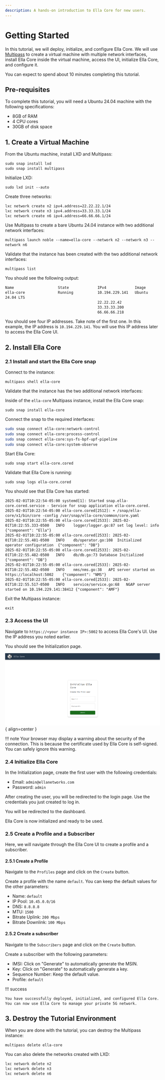 ```yaml
---
description: A hands-on introduction to Ella Core for new users.
---
```


# Getting Started

In this tutorial, we will deploy, initialize, and configure Ella Core. We will use [Multipass](https://canonical.com/multipass/docs) to create a virtual machine with multiple network interfaces, install Ella Core inside the virtual machine, access the UI, initialize Ella Core, and configure it.

You can expect to spend about 10 minutes completing this tutorial.

## Pre-requisites

To complete this tutorial, you will need a Ubuntu 24.04 machine with the following specifications:

- 8GB of RAM
- 4 CPU cores
- 30GB of disk space

## 1. Create a Virtual Machine

From the Ubuntu machine, install LXD and Multipass:

```shell
sudo snap install lxd
sudo snap install multipass
```

Initialize LXD:

```shell
sudo lxd init --auto
```

Create three networks:

```shell
lxc network create n2 ipv4.address=22.22.22.1/24
lxc network create n3 ipv4.address=33.33.33.1/24
lxc network create n6 ipv4.address=66.66.66.1/24
```

Use Multipass to create a bare Ubuntu 24.04 instance with two additional network interfaces:

```shell
multipass launch noble --name=ella-core --network n2 --network n3 --network n6
```

Validate that the instance has been created with the two additional network interfaces:

```shell
multipass list
```

You should see the following output:
```shell
Name                    State             IPv4             Image
ella-core               Running           10.194.229.141   Ubuntu 24.04 LTS
                                          22.22.22.42
                                          33.33.33.200
                                          66.66.66.218
```

You should see four IP addresses. Take note of the first one. In this example, the IP address is `10.194.229.141`. You will use this IP address later to access the Ella Core UI.

## 2. Install Ella Core

### 2.1 Install and start the Ella Core snap

Connect to the instance:

```shell
multipass shell ella-core
```

Validate that the instance has the two additional network interfaces:

Inside of the `ella-core` Multipass instance, install the Ella Core snap:

```shell
sudo snap install ella-core
```

Connect the snap to the required interfaces:

```bash
sudo snap connect ella-core:network-control
sudo snap connect ella-core:process-control
sudo snap connect ella-core:sys-fs-bpf-upf-pipeline
sudo snap connect ella-core:system-observe
```

Start Ella Core:

```shell
sudo snap start ella-core.cored
```

Validate that Ella Core is running:

```shell
sudo snap logs ella-core.cored
```

You should see that Ella Core has started:

```shell
2025-02-01T10:22:54-05:00 systemd[1]: Started snap.ella-core.cored.service - Service for snap application ella-core.cored.
2025-02-01T10:22:54-05:00 ella-core.cored[2512]: + /snap/ella-core/x1/bin/core -config /var/snap/ella-core/common/core.yaml
2025-02-01T10:22:55-05:00 ella-core.cored[2533]: 2025-02-01T10:22:55.333-0500	INFO	logger/logger.go:87	set log level: info	{"component": "Ella"}
2025-02-01T10:22:55-05:00 ella-core.cored[2533]: 2025-02-01T10:22:55.481-0500	INFO	db/operator.go:108	Initialized operator configuration	{"component": "DB"}
2025-02-01T10:22:55-05:00 ella-core.cored[2533]: 2025-02-01T10:22:55.482-0500	INFO	db/db.go:73	Database Initialized	{"component": "DB"}
2025-02-01T10:22:55-05:00 ella-core.cored[2533]: 2025-02-01T10:22:55.482-0500	INFO	nms/nms.go:38	API server started on https://localhost:5002	{"component": "NMS"}
2025-02-01T10:22:55-05:00 ella-core.cored[2533]: 2025-02-01T10:22:55.517-0500	INFO	service/service.go:68	NGAP server started on 10.194.229.141:38412	{"component": "AMF"}
```

Exit the Multipass instance:

```shell
exit
```

### 2.3 Access the UI

Navigate to `https://<your instance IP>:5002` to access Ella Core's UI. Use the IP address you noted earlier.

You should see the Initialization page.

![Initialize Ella Core](../images/initialize.png){ align=center }

!!! note
    Your browser may display a warning about the security of the connection. This is because the certificate used by Ella Core is self-signed. You can safely ignore this warning.

### 2.4 Initialize Ella Core

In the Initialization page, create the first user with the following credentials:

- Email: `admin@ellanetworks.com`
- Password: `admin`

After creating the user, you will be redirected to the login page. Use the credentials you just created to log in.

You will be redirected to the dashboard.

Ella Core is now initialized and ready to be used.

### 2.5 Create a Profile and a Subscriber

Here, we will navigate through the Ella Core UI to create a profile and a subscriber.

#### 2.5.1 Create a Profile

Navigate to the `Profiles` page and click on the `Create` button.

Create a profile with the name `default`. You can keep the default values for the other parameters:

- Name: `default`
- IP Pool: `10.45.0.0/16`
- DNS: `8.8.8.8`
- MTU: `1500`
- Bitrate Uplink: `200 Mbps`
- Bitrate Downlink: `100 Mbps`

#### 2.5.2 Create a subscriber

Navigate to the `Subscribers` page and click on the `Create` button.

Create a subscriber with the following parameters:

- IMSI: Click on "Generate" to automatically generate the MSIN.
- Key: Click on "Generate" to automatically generate a key.
- Sequence Number: Keep the default value.
- Profile: `default`

!!! success

    You have successfully deployed, initialized, and configured Ella Core. You can now use Ella Core to manage your private 5G network.

## 3. Destroy the Tutorial Environment

When you are done with the tutorial, you can destroy the Multipass instance:

```shell
multipass delete ella-core
```

You can also delete the networks created with LXD:

```shell
lxc network delete n2
lxc network delete n3
lxc network delete n6
```
